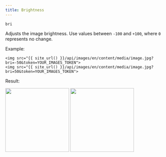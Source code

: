```yaml
---
title: Brightness
---
```


`bri`

Adjusts the image brightness. Use values between `-100` and `+100`, where `0` represents no change.

Example:

```twig
<img src="{{ site_url() }}/api/images/en/content/media/image.jpg?bri=-50&token=YOUR_IMAGES_TOKEN">
<img src="{{ site_url() }}/api/images/en/content/media/image.jpg?bri=50&token=YOUR_IMAGES_TOKEN">
```

Result:

<img width="200" class="inline" src="[site_url]/api/images/en/content/media/image.jpg?q=70&w=200&dpr=2&bri=-50&token=4864fb8e1ebe080e6e4ad5c4363083a6">
<img width="200" class="inline" src="[site_url]/api/images/en/content/media/image.jpg?q=70&w=200&dpr=2&bri=50&token=4864fb8e1ebe080e6e4ad5c4363083a6">
